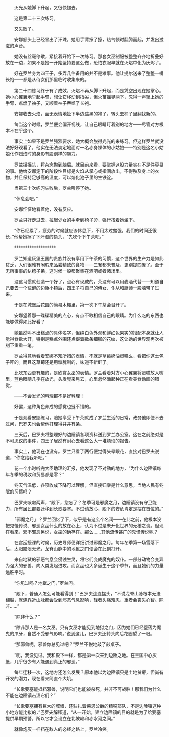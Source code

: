 　　火光从她脚下升起，又很快褪去。

　　这是第二十三次练习。

　　又失败了。

　　安娜额头上已经冒出了汗珠，她用手背擦了擦，热气顿时翻腾而起，并发出滋滋的声音。

　　她没有丝毫停歇，紧接着开始下一次练习。那套女巫制服被整整齐齐地折叠好放在一边，如果不是她一开始坚持要这么做，恐怕衣服早就在火焰中化为灰烬了。

　　好在罗兰身为四王子，多弄几件备用的并不是难事。他让提尔送来了整整一桶长袍——都是从侍女们那里临时收集来的。

　　第二十四练习终于有了成效，火焰不再从脚下升起，而是凭空出现在她掌心。她小心翼翼地举起手臂，想让它移动到指尖，但火苗摇晃两下，忽得一声窜上她的手臂，点燃了袖子，又顺着袖子吞噬了长袍。

　　安娜收去火焰，面无表情地扯下半边焦黑的袍子，转头去桶子里翻找新的。

　　每当这个时候，罗兰便会偏开视线，让自己眼睛盯着别的地方——尽管对方根本不在乎这个。

　　事实上如果不是罗兰强烈要求，她大概会脱得光光的来练习。但这样罗兰就没法好好观看了，他实在无法淡定地面对一名赤身裸体的小姑娘——特别是这名小姑娘化作烈焰时的身影有股别样的魅力。

　　罗兰摇摇头，将杂念抛到脑后。就目前来看，要掌握这股力量实在不是件容易的事。他给安娜定下的阶段性目标是火焰从掌心或指间放出，不得殃及身上的衣物，并且保持足够高的温度，可以熔化池子里的生铁锭。

　　当第三十次练习失败后，罗兰叫停了她。

　　“休息会吧。”

　　安娜怔怔地看着他，没有反应。

　　罗兰只好走过去，拉起少女的手牵到椅子旁，强行按着她坐下。

　　“你已经累了，疲劳的时候就应该休息下，不用太过勉强，我们的时间还很长，”他帮她擦了下汗湿的额头，“先吃个下午茶吧。”

　　*******************

　　罗兰知道灰堡王国的贵族并没有享用下午茶的习惯，这个世界的生产力是如此贫乏，人们很难有闲暇来品尝精致的食物——三餐都未普及，更别提四餐了。至于无所事事的纨绔子弟，这时候一般都聚集在酒吧或者赌场里。

　　没这习惯就创造一个好了，点心有现成的，茶没有可以用麦酒代替——知道自己要去一个荒僻的边陲小镇后，四王子将自己的侍女、仆从和厨师一股脑带了过来。

　　于是在城堡后花园的简易木棚里，第一次下午茶会召开了。

　　安娜望着那一碟碟精美的点心，有点不敢相信自己的眼睛。为什么吃的东西也能够做得如此好看？

　　她虽然叫不出糕点的具体名字，但纯白色外观和鲜红色果实的搭配本身就让人觉得食欲大开，特别是糕点外围还点缀着数条细腻的花纹，这让她的世界观再次被刻下重重一笔。

　　罗兰得意地看着安娜不知所措的表情，不就是草莓奶油蛋糕么，看把你这土包子吓的。而且这草莓还是用糖腌制的，味道不新鲜了。

　　比吃东西更有趣的，是欣赏女巫的表情。罗兰看着对方小心翼翼将蛋糕放入嘴里，蓝色眼睛几乎在放光，头发晃来晃去，心里忽然涌起种正在看美食动画的错觉。

　　——不会发光的料理都不是好料理！

　　好罢，这种角色养成的感觉也挺不错的。

　　于是观看安娜练习，陪她享受下午茶就成了罗兰生活的日常，政务他即便不去过问，巴罗夫也会帮他打理得井井有条。

　　三天后，巴罗夫将整理好的边陲镇各项资料送到罗兰办公室。这在之前绝对是不可思议的事件，四王子居然有耐心去看这么大一堆烦琐的报告。

　　事实上，他现在也没有。罗兰只看了两行便觉得头晕眼花，直接对巴罗夫说道，“你念给我听吧。”

　　花一个小时听完大臣助理的汇报，他发现了不对劲的地方，“为什么边陲镇每年冬季的税收和贸易都是零？”

　　冬天气温低，各项收成下降可以理解，但直接归零是什么意思，当地人民有冬眠的习惯吗？

　　巴罗夫咳嗽两声，“殿下，您忘了？冬季可是邪魔之月，边陲镇没有守卫能力，所有居民都要迁移到长歌要塞。不过请放心，殿下的安危肯定是摆在首位的。”

　　「邪魔之月」？罗兰回忆了下，似乎是有这么个名词——在此之前，他根本没把鬼怪传说、邪恶女巫什么的放在心上，认为不过是未开化世界的无稽之谈。但现在看来，邪不邪恶另说，女巫的确存在。那么……其他流传甚广的鬼怪传说呢？

　　在宫廷授课的时候，历史导师便详细讲过邪魔之月。每年冬季第一场雪落下后，太阳黯淡无光，龙脊山脉中的地狱之门便会在此刻打开。

　　来自地狱的邪恶气息会侵蚀生灵，将它们变成魔鬼的奴仆。一部分动物会变异为强大的邪兽，向人类发起进攻。而女巫也大多诞生于这个季节，而且她们的力量远胜平时。

　　“你见过吗？地狱之门，”罗兰问。

　　“殿下，普通人怎么可能看得到！”巴罗夫连连摆头，“不说龙脊山脉根本无法翻越，就连靠近山脉都会受到邪恶气息影响，轻者头痛难忍，重者会丧失心智。除非……”

　　“除非什么？”

　　“除非那人是一名女巫。只有女巫才能见到地狱之门，因为她们已经堕落为魔鬼的爪牙，自然不受邪气影响。”说到这儿，巴罗夫还转头向后花园望了一眼。

　　“那邪兽呢，邪兽你总见过吧？”罗兰不悦地敲了敲桌子。

　　“呃，我没见过。我和殿下一样，都是第一次来到边陲之地。在王国中心灰堡，几乎很少有人能遇到真正的邪恶。”

　　每年迁移一次，这地方还怎么发展？原本他以为边陲镇只是土地贫瘠，但尚有开发的潜力，现在看来简直个大坑。

　　“长歌要塞能抵挡邪兽，说明它们也能被杀死，并非不可战胜！那我们为什么不能在边陲镇击溃它们？”

　　“长歌要塞拥有巨大的城墙，还驻扎着莱恩公爵的精锐部队，不是边陲镇这种小地方能比拟的，”巴罗夫解释道，“从一开始，建立边陲镇的目的就是为了给要塞提供早期预警，所以它才会设立在北坡岭和赤水河之间。”

　　就像炮灰一样挡在敌人的必经之路上，罗兰冷笑。
